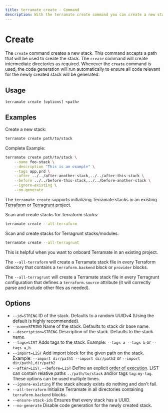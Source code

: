 ```yaml
---
title: terramate create - Command
description: With the terramate create command you can create a new stack in the current project.
---
```


# Create

The `create` command creates a new stack. This command accepts a path that will
be used to create the stack. The `create` command will create intermediate
directories as required. Whenever the `create` command is used, the code generation will run automatically to ensure all code relevant for the newly created stack will be generated.

## Usage

`terramate create [options] <path>`

## Examples

Create a new stack:

```bash
terramate create path/to/stack
```

Complete Example:

```bash
terramate create path/to/stack \
    --name foo-stack \
    --description "This is an example" \
    --tags app,prd \
    --after ../../after-another-stack,../../after-this-stack \
    --before ../../before-this-stack,../../before-another-stack \
    --ignore-existing \
    --no-generate
```

The `terramate create` supports initializing Terramate stacks in an existing [Terraform](https://www.terraform.io/)
or [Terragrunt](https://terragrunt.gruntwork.io/) project.

Scan and create stacks for Terraform stacks:

```bash
terramate create --all-terraform
```

Scan and create stacks for Terragrunt stacks/modules:

```bash
terramate create --all-terragrunt
```

This is helpful when you want to onboard Terramate in an existing project. 

The `--all-terraform` will create a Terramate stack file in every Terraform directory that 
contains a `terraform.backend` block or `provider` blocks.

The `--all-terragrunt` will create a Terramate stack file in every Terragrunt configuration that
defines a `terraform.source` attribute (it will correctly parse and include other files as needed).

## Options

- `--id=STRING` ID of the stack. Defaults to a random UUIDv4 (Using the default is highly recommended).
- `--name=STRING` Name of the stack. Defaults to stack dir base name.
- `--description=STRING` Description of the stack. Defaults to the stack name.
- `--tags=LIST` Adds tags to the stack. Example: `--tags a --tags b` or `--tags a,b`.
- `--import=LIST` Add import block for the given path on the stack. Example: `--import dir/path1 --import dir/path2` or `--import dir/path1,dir/path2`
- `--after=LIST`, `--before=LIST` Define an explicit [order of execution](../orchestration/index.md#explicit-order-of-execution). LIST can contain relative paths `../path/to/stack` and/or tags `tag:my-tag`. These options can be used multiple times.
- `--ignore-existing` If the stack already exists do nothing and don't fail.
- `--all-terraform` Initialize Terramate in all directories containing `terraform.backend` blocks.
- `--ensure-stack-ids` Ensures that every stack has a UUID.
- `--no-generate` Disable code generation for the newly created stack.
